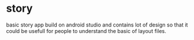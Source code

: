 # story

basic story app build on android studio
and contains lot of design so that it
could be usefull for people to understand the basic of layout files.
